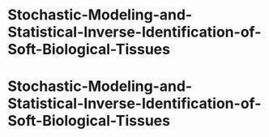# Stochastic-Modeling-and-Statistical-Inverse-Identification-of-Soft-Biological-Tissues
# Stochastic-Modeling-and-Statistical-Inverse-Identification-of-Soft-Biological-Tissues
